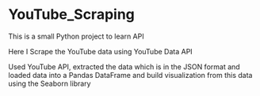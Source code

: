 # YouTube_Scraping

This is a small Python project to learn API

Here I Scrape the YouTube data using YouTube Data API

Used YouTube API, extracted the data which is in the JSON format and loaded data
into a Pandas DataFrame and build visualization from this data using the Seaborn
library
